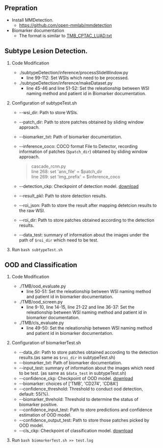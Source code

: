 ## Prepration
- Install MMDetection.
    - https://github.com/open-mmlab/mmdetection
- Biomarker documentation
    - The format is similar to [TMB_CPTAC_LUAD.txt](https://drive.google.com/file/d/1uOb6-L5OaHRh8d3nFcnnJdJLqGuCTa6T/view?usp=sharing)


## Subtype Lesion Detection.
1. Code Modification
    - ./subtypeDetection/inference/processSlideWindow.py
        - line 99-112: Set WSIs which need to be processed.
    - ./subtypeDetection/inference/makeDataset.py
        - line 45-46 and line 51-52: Set the releationship between WSI naming method and patient id in Biomarker documentation.

2. Configuration of subtypeTest.sh
    - --wsi_dir: Path to store WSIs.
    - --patch_dir: Path to store patches obtained by sliding window approach.
    - --biomarker_txt: Path of biomarker documentation.
    - --inference_coco: COCO format File to Detector, recording information of patches (`$patch_dir`) obtained by sliding window approach.
        
        > cascade_rcnn.py \
        > line 268: set 'ann_file' = $patch_dir \
        > line 269: set 'img_prefix' = $inference_coco
    - --detection_ckp: Checkpoint of detection model. [download](https://drive.google.com/file/d/1ZC_qpU3P5nVf1M-Pfy5mRpuDPHZLszOQ/view?usp=sharing)
    - --result_pkl: Path to store detection results.
    - --roi_json: Path to store the result after mapping detetcion results to the raw WSI.
    - --roi_dir: Path to store patches obtained according to the detection results.
    - --data_test: summary of information about the images under the path of `$roi_dir` which need to be test.
3. Run `bash subtypeTest.sh`

## OOD and Classification
1. Code Modification
    - ./TMB/ood_evaluate.py
        - line 50-51: Set the releationship between WSI naming method and patient id in biomarker documentation.
    - ./TMB/ood_screen.py
        - line 9-10, line 14-15, line 21-22 and line 36-37: Set the releationship between WSI naming method and patient id in biomarker documentation.
    - ./TMB/cls_evaluate.py
        - line 49-50: Set the releationship between WSI naming method and patient id in biomarker documentation.

2. Configuration of biomarkerTest.sh
    - --data_dir: Path to store patches obtained according to the detection results.(as same as `$roi_dir` in subtypeTest.sh)
    - --biomarker_txt: Path of biomarker documentation.
    - --input_test: summary of information about the images which need to be test. (as same as `$data_test` in subtypeTest.sh)
    - --confidence_ckp: Checkpoint of OOD model. [download](https://drive.google.com/file/d/15nG2sl0cp6kV-Fl96uzHqOHa4jvnP3fy/view?usp=sharing)
    - --biomarker: choices of ['TMB', 'CD274', 'CD8A']
    - --confidence_threshold: Threshold to conduct ood detection, default: 55(%).
    - --biomarker_threhold: Threshold to determine the status of biomarker positive.
    - --confidence_input_test: Path to store predictions and confidence estimation of OOD model.
    - --confidence_output_test: Path to store those patches picked by OOD model.
    - --cls_ckp: Checkpoint of classification model. [download](https://drive.google.com/file/d/1dNtAN8FElNCxrxJ-J_ZmwkH8wzz7tESF/view?usp=sharing)
3. Run `bash biomarkerTest.sh >> test.log`


